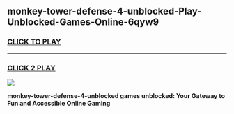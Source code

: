 
## monkey-tower-defense-4-unblocked-Play-Unblocked-Games-Online-6qyw9
<h3>
<a href="https://premium76.site?title=monkey-tower-defense-4-unblocked&ref=25A">CLICK TO PLAY</a></h3>
<hr>

<h3>
<a href="https://premium76.site?title=monkey-tower-defense-4-unblocked&ref=25A">CLICK 2 PLAY</a>
  
</h3>

<a href="https://premium76.site?title=monkey-tower-defense-4-unblocked&ref=25A"><img src="https://clearcache.store/games.png"></a>


**monkey-tower-defense-4-unblocked games unblocked: Your Gateway to Fun and Accessible Online Gaming**
